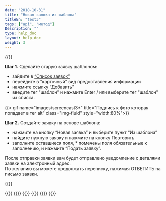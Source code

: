 ```yaml
---
date: "2018-10-31"
title: "Новая заявка из шаблона"
titleEn: "test3"
tags: ["api", "метод"]
Description: ""
type: help_doc
layout: help_doc
weight: 3
--- 
```


{{<alert icon="hand-o-up" color="alert11-light" text="Используйте эту функцию, если ваши перевозки часто повторяются, и данные по ним идентичны или похожи." close="false">}} 

**Шаг 1.** Сделайте старую заявку шаблоном:

- зайдите в <a href="https://my.fesco.com/requests" target="_blank">“Список заявок”</a>
- перейдите в "карточный" вид предоставления информации
- нажмите ссылку “Добавить”
- введите тег "шаблон" и нажмите Enter / или выберите тег "шаблон" из списка.

{{< gif name="images/screencast3*" title="Подпись к фото которая попадает в тег alt" class="img-fluid" style="width:80%">}}
<br/>

**Шаг 2.** Создайте заявку на основе шаблона:

- нажмите на кнопку “Новая заявка” и выберите пункт “Из шаблона”
- найдите нужную заявку и нажмите на кнопку Повторить
- заполните оставшиеся поля, * помечены поля обязательные к заполнению, и нажмите “Подать заявку”.

<div class="pixxett-alert pixxett-alert-icon alert8-light">
  <i class="fa fa-envelope"></i>После отправки заявки вам будет отправлено уведомление с деталями заявки на электронный адрес. <br/> По желанию вы можете продолжать переписку, нажимая ОТВЕТИТЬ  на письмо заявки.
</div>

{{<isHelpful>}}

{{<seeAlso>}}
    {{<seeAlsoItem link="/new_order/online_order/copy/" text="Копирование из старой заявки">}}
    {{<seeAlsoItem link="/new_order/fields/" text="Как заполнять поля заявки">}}
    {{<seeAlsoItem link="/new_order/questions/" text="Как добавить еще один груз в заявку?">}}
    {{<seeAlsoItem link="/new_order/questions/" text="Кого указывать получателем на станции назначения?">}}
{{</seeAlso>}}